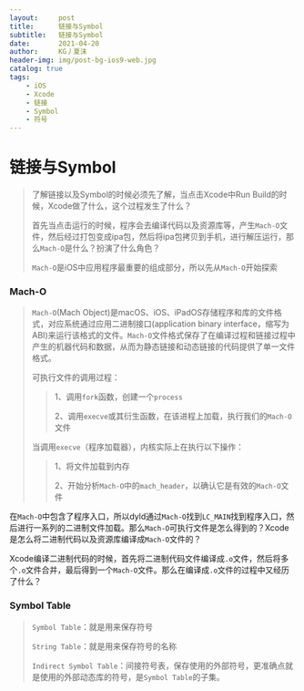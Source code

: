 ```yaml
---
layout:     post
title:      链接与Symbol
subtitle:   链接与Symbol
date:       2021-04-20
author:     KG丿夏沫
header-img: img/post-bg-ios9-web.jpg
catalog: true
tags:
    - iOS
    - Xcode
    - 链接
    - Symbol
    - 符号
---
```


# 链接与Symbol

> 了解链接以及Symbol的时候必须先了解，当点击Xcode中Run Build的时候，Xcode做了什么，这个过程发生了什么？
> 
> 首先当点击运行的时候，程序会去编译代码以及资源库等，产生```Mach-O```文件，然后经过打包变成ipa包，然后将ipa包拷贝到手机，进行解压运行，那么```Mach-O```是什么？扮演了什么角色？
> 
> ```Mach-O```是iOS中应用程序最重要的组成部分，所以先从```Mach-O```开始探索

### Mach-O

> ```Mach-O```(Mach Object)是macOS、iOS、iPadOS存储程序和库的文件格式，对应系统通过应用二进制接口(application binary interface，缩写为ABI)来运行该格式的文件。```Mach-O```文件格式保存了在编译过程和链接过程中产生的机器代码和数据，从而为静态链接和动态链接的代码提供了单一文件格式。
> 
> 
> 可执行文件的调用过程：
> 
>> 1、调用```fork```函数，创建一个```process```
>> 
>> 2、调用```execve```或其衍生函数，在该进程上加载，执行我们的```Mach-O```文件
>
> 当调用```execve```（程序加载器），内核实际上在执行以下操作：
> 
>> 1、将文件加载到内存
>> 
>> 2、开始分析```Mach-O```中的```mach_header```，以确认它是有效的```Mach-O```文件

在```Mach-O```中包含了程序入口，所以dyld通过```Mach-O```找到```LC_MAIN```找到程序入口，然后进行一系列的二进制文件加载。那么```Mach-O```可执行文件是怎么得到的？Xcode是怎么将二进制代码以及资源库编译成```Mach-O```文件的？

Xcode编译二进制代码的时候，首先将二进制代码文件编译成```.o```文件，然后将多个```.o```文件合并，最后得到一个```Mach-O```文件。那么在编译成```.o```文件的过程中又经历了什么？

### Symbol Table

> ```Symbol Table```：就是用来保存符号
> 
> ```String Table```：就是用来保存符号的名称
> 
> ```Indirect Symbol Table```：间接符号表，保存使用的外部符号，更准确点就是使用的外部动态库的符号，是```Symbol Table```的子集。
> 
> 